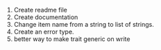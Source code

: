 1. Create readme file
2. Create documentation
3. Change item name from a string to list of strings.
4. Create an error type.
5. better way to make trait generic on write